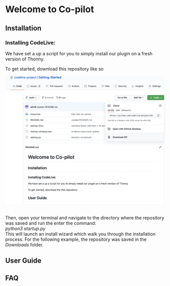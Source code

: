 # Welcome to Co-pilot

## Installation
### Installing CodeLive:
We have set a up a script for you to simply install our plugin on a fresh version of Thonny. <br/>

To get started, download this repository like so

![Download zip](/resources/download_installer.png)

<br/> Then, open your terminal and navigate to the directory where the repository was saved and run the enter the command: <br/>
*python3 startup.py*
<br/>
This will launch an install wizard which walk you through the installation process. For the following example, the repository was saved in the *Downloads* folder.

## User Guide

## FAQ
